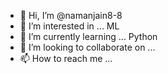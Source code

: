 - 👋 Hi, I’m @namanjain8-8
- 👀 I’m interested in ... ML
- 🌱 I’m currently learning ... Python
- 💞️ I’m looking to collaborate on ...
- 📫 How to reach me ...

<!---
namanjain8-8/namanjain8-8 is a ✨ special ✨ repository because its `README.md` (this file) appears on your GitHub profile.
You can click the Preview link to take a look at your changes.
--->
